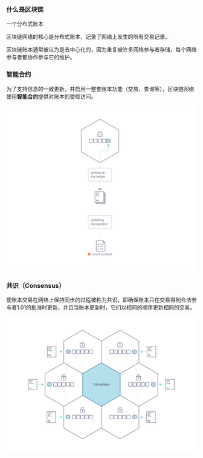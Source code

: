 ### 什么是区块链

一个分布式账本

区块链网络的核心是分布式账本，记录了网络上发生的所有交易记录。

区块链账本通常被认为是去中心化的，因为重复被许多网络参与者存储，每个网络参与者都协作参与它的维护。

### 智能合约

为了支持信息的一致更新，并启用一整套账本功能（交易、查询等），区块链网络使用**智能合约**提供对账本的受控访问。

![Smart Contract](img/Smart_Contract.png)

### 共识（Consensus）

使账本交易在网络上保持同步的过程被称为共识，即确保账本只在交易得到合法参与者1.01的批准时更新，并且当账本更新时，它们以相同的顺序更新相同的交易。

![consensus](img/consensus.png)
